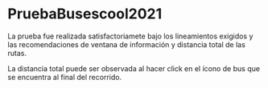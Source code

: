 # PruebaBusescool2021
La prueba fue realizada satisfactoriamete bajo los lineamientos exigidos y las 
recomendaciones de ventana de información y distancia total de las rutas.

La distancia total puede ser observada al hacer click en el ícono de bus que se encuentra
al final del recorrido.

